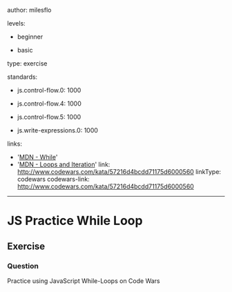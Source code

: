 author: milesflo

levels:

  - beginner

  - basic

type: exercise

standards:

  - js.control-flow.0: 1000

  - js.control-flow.4: 1000

  - js.control-flow.5: 1000

  - js.write-expressions.0: 1000

links:

  - '[MDN - While](https://developer.mozilla.org/en-US/docs/Web/JavaScript/Reference/Statements/while)'
  - '[MDN - Loops and Iteration](https://developer.mozilla.org/en-US/docs/Web/JavaScript/Guide/Loops_and_iteration)'
link: http://www.codewars.com/kata/57216d4bcdd71175d6000560
linkType: codewars
codewars-link: http://www.codewars.com/kata/57216d4bcdd71175d6000560

---
# JS Practice While Loop
## Exercise
### Question

Practice using JavaScript While-Loops on Code Wars
